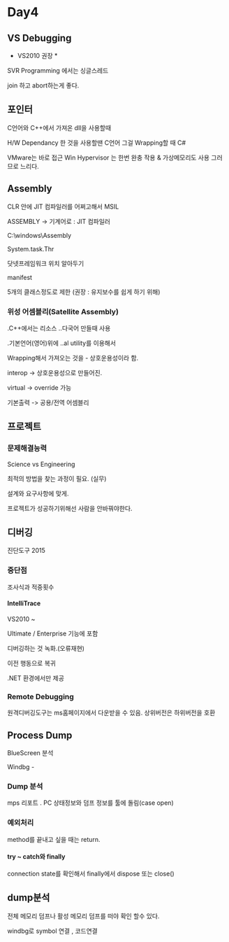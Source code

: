 # Day4

## VS Debugging

* VS2010 권장 *

SVR Programming 에서는 싱글스레드

join 하고 abort하는게 좋다.

## 포인터

C언어와 C++에서 가져온 dll을 사용할때

H/W Dependancy 한 것을 사용할땐 C언어 
그걸 Wrapping할 때 C#

VMware는 바로 접근
Win Hypervisor 는 한번 완충 작용 & 가상메모리도 사용
그러므로 느리다.

## Assembly

CLR 안에 JIT 컴파일러를 어쩌고해서 MSIL

ASSEMBLY ->  기계어로 : JIT 컴파일러

C:\windows\Assembly

System.task.Thr

닷넷프레임워크 위치 알아두기

manifest

5개의 클래스정도로 제한 (권장 : 유지보수를 쉽게 하기 위해)

### 위성 어셈블리(Satellite Assembly)

.C++에서는 리소스
..다국어 만들때 사용

.기본언어(영어)위에
..al utility를 이용해서

Wrapping해서 가져오는 것을 - 상호운용성이라 함.

interop -> 상호운용성으로 만들어진.

virtual -> override 가능

기본출력 -> 공용/전역 어셈블리

## 프로젝트

### 문제해결능력

Science vs Engineering

최적의 방법을 찾는 과정이 필요. (실무)

설계와 요구사항에 맞게.

프로젝트가 성공하기위해선 사람을 안바꿔야한다.

## 디버깅

진단도구 2015

### 중단점

조사식과 적중횟수

#### IntelliTrace

VS2010 ~

Ultimate / Enterprise 기능에 포함

디버깅하는 것 녹화.(오류재현)

이전 행동으로 복귀

.NET 환경에서만 제공

### Remote Debugging

원격디버깅도구는 ms홈페이지에서 다운받을 수 있음.
상위버전은 하위버전을 호환

## Process Dump

BlueScreen 분석

Windbg -

### Dump 분석

mps 리포트
. PC 상태정보와 덤프 정보를 툴에 돌림(case open)

### 예외처리

method를 끝내고 싶을 때는 return.

#### try ~ catch와 finally

connection state를 확인해서 finally에서 dispose 또는 close()

## dump분석

전체 메모리 덤프나 활성 메모리 덤프를 떠야 확인 할수 있다.

windbg로 symbol 연결 , 코드연결

